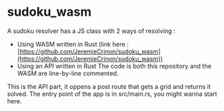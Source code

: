 # sudoku_wasm
A sudoku resolver has a JS class with 2 ways of resolving :
- Using WASM written in Rust (link here : [https://github.com/JeremieCrinon/sudoku_wasm](https://github.com/JeremieCrinon/sudoku_wasm))
- Using an API written in Rust
The code is both this repository and the WASM are line-by-line commented.


This is the API part, it oppens a post route that gets a grid and returns it solved.
The entry point of the app is in src/main.rs, you might wanna start here.